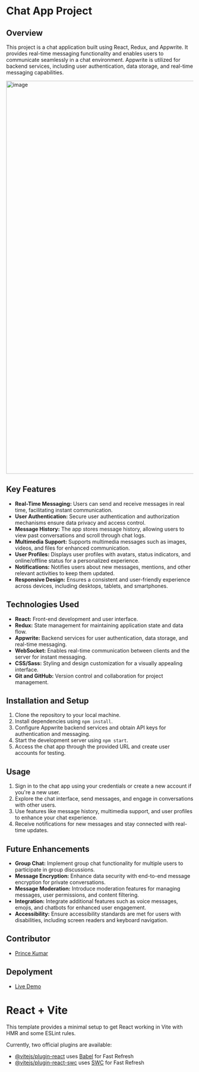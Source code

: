 # Chat App Project

## Overview

This project is a chat application built using React, Redux, and Appwrite. It provides real-time messaging functionality and enables users to communicate seamlessly in a chat environment. Appwrite is utilized for backend services, including user authentication, data storage, and real-time messaging capabilities.

<img width="1057" alt="image" src="https://github.com/princekumarg/chating-app/assets/86905668/090f5a4f-f8ec-4969-aa07-29c23b9d97f0">

## Key Features

- **Real-Time Messaging:** Users can send and receive messages in real time, facilitating instant communication.
- **User Authentication:** Secure user authentication and authorization mechanisms ensure data privacy and access control.
- **Message History:** The app stores message history, allowing users to view past conversations and scroll through chat logs.
- **Multimedia Support:** Supports multimedia messages such as images, videos, and files for enhanced communication.
- **User Profiles:** Displays user profiles with avatars, status indicators, and online/offline status for a personalized experience.
- **Notifications:** Notifies users about new messages, mentions, and other relevant activities to keep them updated.
- **Responsive Design:** Ensures a consistent and user-friendly experience across devices, including desktops, tablets, and smartphones.

## Technologies Used

- **React:** Front-end development and user interface.
- **Redux:** State management for maintaining application state and data flow.
- **Appwrite:** Backend services for user authentication, data storage, and real-time messaging.
- **WebSocket:** Enables real-time communication between clients and the server for instant messaging.
- **CSS/Sass:** Styling and design customization for a visually appealing interface.
- **Git and GitHub:** Version control and collaboration for project management.

## Installation and Setup

1. Clone the repository to your local machine.
2. Install dependencies using `npm install`.
3. Configure Appwrite backend services and obtain API keys for authentication and messaging.
4. Start the development server using `npm start`.
5. Access the chat app through the provided URL and create user accounts for testing.

## Usage

1. Sign in to the chat app using your credentials or create a new account if you're a new user.
2. Explore the chat interface, send messages, and engage in conversations with other users.
3. Use features like message history, multimedia support, and user profiles to enhance your chat experience.
4. Receive notifications for new messages and stay connected with real-time updates.

## Future Enhancements

- **Group Chat:** Implement group chat functionality for multiple users to participate in group discussions.
- **Message Encryption:** Enhance data security with end-to-end message encryption for private conversations.
- **Message Moderation:** Introduce moderation features for managing messages, user permissions, and content filtering.
- **Integration:** Integrate additional features such as voice messages, emojis, and chatbots for enhanced user engagement.
- **Accessibility:** Ensure accessibility standards are met for users with disabilities, including screen readers and keyboard navigation.

## Contributor

- [Prince Kumar](https://github.com/princekumarg)

## Depolyment

- [Live Demo](https://chating-app-qftk.vercel.app/)


# React + Vite

This template provides a minimal setup to get React working in Vite with HMR and some ESLint rules.

Currently, two official plugins are available:

- [@vitejs/plugin-react](https://github.com/vitejs/vite-plugin-react/blob/main/packages/plugin-react/README.md) uses [Babel](https://babeljs.io/) for Fast Refresh
- [@vitejs/plugin-react-swc](https://github.com/vitejs/vite-plugin-react-swc) uses [SWC](https://swc.rs/) for Fast Refresh
